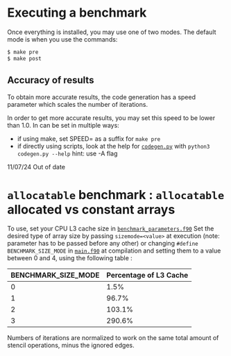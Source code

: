 # Executing a benchmark

Once everything is installed, you may use one of two modes.
The default mode is when you use the commands:
```bash
$ make pre
$ make post
```

## Accuracy of results
To obtain more accurate results, the code generation has a speed parameter which scales the number of iterations.

In order to get more accurate results, you may set this speed to be lower than 1.0. In can be set in multiple ways:
- if using make, set SPEED=<float> as a suffix for ``make pre``
- if directly using scripts, look at the help for [``codegen.py``](../bench/preprocess/codegen.py) with ``python3 codegen.py --help``
    hint: use -A flag


11/07/24 Out of date
# ``allocatable`` benchmark : ``allocatable`` allocated vs constant arrays
To use, set your CPU L3 cache size in [``benchmark_parameters.f90``](../bench/src/benchmark_parameters.f90)
Set the desired type of array size by passing ``sizemode=<value>`` at execution (note: parameter has to be passed before any other) or changing ``#define BENCHMARK_SIZE_MODE`` in [``main.f90``](../bench/main.f90) at compilation and setting them to a value between 0 and 4, using the following table :

|  BENCHMARK_SIZE_MODE  | Percentage of L3 Cache |
| --------------------- | ---------------------- |
| 0                     | 1.5%                   |
| 1                     | 96.7%                  |
| 2                     | 103.1%                 |
| 3                     | 290.6%                 |

Numbers of iterations are normalized to work on the same total amount of stencil operations, minus the ignored edges.